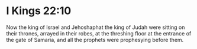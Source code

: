 # I Kings 22:10

Now the king of Israel and Jehoshaphat the king of Judah were sitting on their thrones, arrayed in their robes, at the threshing floor at the entrance of the gate of Samaria, and all the prophets were prophesying before them.
